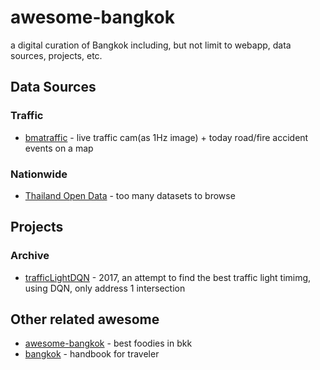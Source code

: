 # awesome-bangkok
a digital curation of Bangkok including, but not limit to webapp, data sources, projects, etc. 

## Data Sources
### Traffic
- [bmatraffic](http://www.bmatraffic.com/index.aspx) - live traffic cam(as 1Hz image) + today road/fire accident events on a map

### Nationwide
- [Thailand Open Data](https://data.go.th/) - too many datasets to browse

## Projects
### Archive
- [trafficLightDQN](https://github.com/wasdee/trafficLightDQN) - 2017, an attempt to find the best traffic light timimg, using DQN, only address 1 intersection

## Other related awesome
- [awesome-bangkok](https://github.com/jakshi/awesome-bangkok) - best foodies in bkk
- [bangkok](https://github.com/supatake/bangkok) - handbook for traveler
